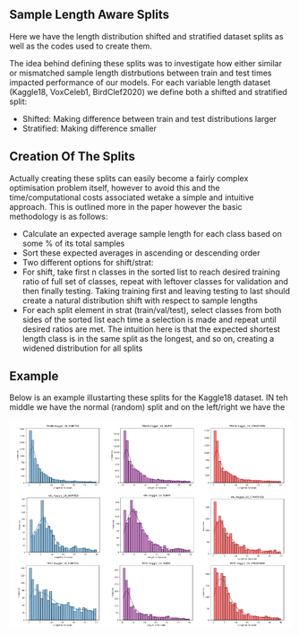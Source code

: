 ## Sample Length Aware Splits

Here we have the length distribution shifted and stratified dataset splits as well as the codes used to create them. 

The idea behind defining these splits was to investigate how either similar or mismatched sample length distrbutions between train and test times impacted performance of our models. For each variable length dataset (Kaggle18, VoxCeleb1, BirdClef2020) we define both a shifted and stratified split:
  - Shifted: Making difference between train and test distributions larger
  - Stratified: Making difference smaller
  
## Creation Of The Splits
Actually creating these splits can easily become a fairly complex optimisation problem itself, however to avoid this and the time/computational costs associated wetake a simple and intuitive approach. This is outlined more in the paper however the basic methodology is as follows:
  - Calculate an expected average sample length for each class based on some % of its total samples
  - Sort these expected averages in ascending or descending order
  - Two different options for shift/strat:
  -   For shift, take first n classes in the sorted list to reach desired training ratio of full set of classes, repeat with leftover classes for validation and then finally testing. Taking training first and leaving testing to last should create a natural distribution shift with respect to sample lengths
  -   For each split element in strat (train/val/test), select classes from both sides of the sorted list each time a selection is made and repeat until desired ratios are met. The intuition here is that the expected shortest length class is in the same split as the longest, and so on, creating a widened distribution for all splits

## Example 

Below is an example illustarting these splits for the Kaggle18 dataset. IN teh middle we have the normal (random) split and on the left/right we have the 

![This is an image](Images/length_dist.png)
